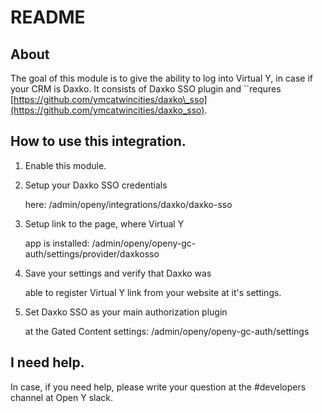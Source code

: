 # README

## About

The goal of this module is to give the ability to log into Virtual Y, in case if your CRM is Daxko.
It consists of Daxko SSO plugin and
``requres [https://github.com/ymcatwincities/daxko\_sso](https://github.com/ymcatwincities/daxko_sso).

## How to use this integration.

1. Enable this module.
2. Setup your Daxko SSO credentials

   here: /admin/openy/integrations/daxko/daxko-sso

3. Setup link to the page, where Virtual Y

   app is installed: /admin/openy/openy-gc-auth/settings/provider/daxkosso

4. Save your settings and verify that Daxko was

   able to register Virtual Y link from your website at it's settings.

5. Set Daxko SSO as your main authorization plugin

   at the Gated Content settings: /admin/openy/openy-gc-auth/settings

## I need help.

In case, if you need help, please write your question at the \#developers channel at Open Y slack.
